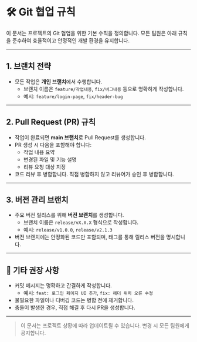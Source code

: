 # 🛠️ Git 협업 규칙

이 문서는 프로젝트의 Git 협업을 위한 기본 수칙을 정의합니다. 모든 팀원은 아래 규칙을 준수하여 효율적이고 안정적인 개발 환경을 유지합니다.

---

## 1. 브랜치 전략

- 모든 작업은 **개인 브랜치**에서 수행합니다.
  - 브랜치 이름은 `feature/작업내용`, `fix/버그내용` 등으로 명확하게 작성합니다.
  - 예시: `feature/login-page`, `fix/header-bug`

---

## 2. Pull Request (PR) 규칙

- 작업이 완료되면 **main 브랜치**로 Pull Request를 생성합니다.
- PR 생성 시 다음을 포함해야 합니다:
  - 작업 내용 요약
  - 변경된 파일 및 기능 설명
  - 리뷰 요청 대상 지정
- 코드 리뷰 후 병합합니다. 직접 병합하지 않고 리뷰어가 승인 후 병합합니다.

---

## 3. 버전 관리 브랜치

- 주요 버전 릴리스를 위해 **버전 브랜치**를 생성합니다.
  - 브랜치 이름은 `release/vX.X.X` 형식으로 작성합니다.
  - 예시: `release/v1.0.0`, `release/v2.1.3`
- 버전 브랜치에는 안정화된 코드만 포함되며, 태그를 통해 릴리스 버전을 명시합니다.

---

## 📌 기타 권장 사항

- 커밋 메시지는 명확하고 간결하게 작성합니다.
  - 예시: `feat: 로그인 페이지 UI 추가`, `fix: 헤더 위치 오류 수정`
- 불필요한 파일이나 디버깅 코드는 병합 전에 제거합니다.
- 충돌이 발생한 경우, 직접 해결 후 다시 PR을 생성합니다.

---

> 이 문서는 프로젝트 상황에 따라 업데이트될 수 있습니다. 변경 시 모든 팀원에게 공지합니다.
